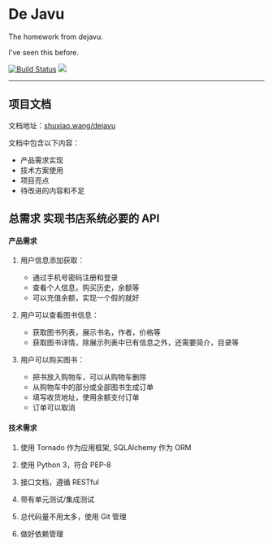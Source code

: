 # De Javu

The homework from dejavu.

I've seen this before.

[![Build Status](https://travis-ci.org/keaising/dejavu.svg?branch=master)](https://travis-ci.org/keaising/dejavu)  ![](https://github.com/keaising/dejavu/workflows/dejavu/badge.svg)

---------------------------------------

## 项目文档

文档地址：[shuxiao.wang/dejavu](https://shuxiao.wang/dejavu)

文档中包含以下内容：

+ 产品需求实现
+ 技术方案使用
+ 项目亮点
+ 待改进的内容和不足

## 总需求 实现书店系统必要的 API

#### 产品需求
1. 用户信息添加获取：

    + 通过手机号密码注册和登录
    + 查看个人信息，购买历史，余额等
    + 可以充值余额，实现一个假的就好

2. 用户可以查看图书信息：

    + 获取图书列表，展示书名，作者，价格等
    + 获取图书详情，除展示列表中已有信息之外，还需要简介，目录等

3. 用户可以购买图书：

    + 把书放入购物车，可以从购物车删除
    + 从购物车中的部分或全部图书生成订单
    + 填写收货地址，使用余额支付订单
    + 订单可以取消

#### 技术需求

1. 使用 Tornado 作为应用框架, SQLAlchemy 作为 ORM

2. 使用 Python 3，符合 PEP-8

3. 接口文档，遵循 RESTful

4. 带有单元测试/集成测试

5. 总代码量不用太多，使用 Git 管理

6. 做好依赖管理

